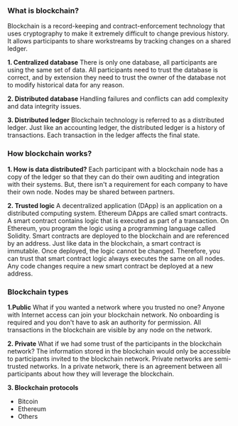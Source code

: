 ### What is blockchain?
Blockchain is a record-keeping and contract-enforcement technology that uses cryptography to make it extremely difficult to change previous history. It allows participants to share workstreams by tracking changes on a shared ledger.

  **1. Centralized database**
There is only one database, all participants are using the same set of data. All participants need to trust the database is correct, and by extension they need to trust the owner of the database not to modify historical data for any reason.

  **2. Distributed database**
Handling failures and conflicts can add complexity and data integrity issues.

  **3. Distributed ledger**
Blockchain technology is referred to as a distributed ledger. Just like an accounting ledger, the distributed ledger is a history of transactions. Each transaction in the ledger affects the final state.

### How blockchain works?

 **1. How is data distributed?**
Each participant with a blockchain node has a copy of the ledger so that they can do their own auditing and integration with their systems. But, there isn't a requirement for each company to have their own node. Nodes may be shared between partners.

**2. Trusted logic**
A decentralized application (DApp) is an application on a distributed computing system.
Ethereum DApps are called smart contracts. A smart contract contains logic that is executed as part of a transaction. On Ethereum, you program the logic using a programming language called Solidity.
Smart contracts are deployed to the blockchain and are referenced by an address.
Just like data in the blockchain, a smart contract is immutable. Once deployed, the logic cannot be changed. Therefore, you can trust that smart contract logic always executes the same on all nodes. Any code changes require a new smart contract be deployed at a new address.

### Blockchain types
**1.Public**
What if you wanted a network where you trusted no one? Anyone with Internet access can join your blockchain network. No onboarding is required and you don't have to ask an authority for permission.
All transactions in the blockchain are visible by any node on the network.

**2. Private**
What if we had some trust of the participants in the blockchain network? The information stored in the blockchain would only be accessible to participants invited to the blockchain network. Private networks are semi-trusted networks. In a private network, there is an agreement between all participants about how they will leverage the blockchain.

**3. Blockchain protocols**
- Bitcoin
- Ethereum
- Others





